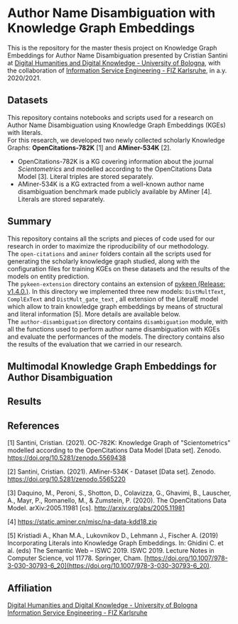 # Author Name Disambiguation with Knowledge Graph Embeddings

This is the repository for the master thesis project on Knowledge Graph Embeddings for Author Name Disambiguation presented by Cristian Santini at [Digital Humanities and Digital Knowledge - University of Bologna](https://corsi.unibo.it/2cycle/DigitalHumanitiesKnowledge), with the collaboration of [Information Service Engineering - FIZ Karlsruhe](https://www.fiz-karlsruhe.de/en/forschung/information-service-engineering), in a.y. 2020/2021.

## Datasets

This repository contains notebooks and scripts used for a research on Author Name Disambiguation using Knowledge Graph Embeddings (KGEs) with literals.<br/>
For this research, we developed two newly collected scholarly Knowledge Graphs: **OpenCitations-782K** [1] and **AMiner-534K** [2].
- OpenCitations-782K is a KG covering information about the journal *Scientometrics* and modelled according to the OpenCitations Data Model [3]. Literal triples are stored separately.
- AMiner-534K is a KG extracted from a well-known author name disambiguation benchmark made publicly available by AMiner [4]. Literals are stored separately.

## Summary

This repository contains all the scripts and pieces of code used for our research in order to maximize the riproducibility of our methodology. <br/>
The `open-citations` and `aminer` folders contain all the scripts used for generating the scholarly knowledge graph studied, along with the configuration files for training KGEs on these datasets and the results of the models on entity prediction.<br/>
The `pykeen-extension` directory contains an extension of [pykeen (Release: v1.4.0.)](https://github.com/pykeen/pykeen/releases/tag/v1.4.0). In this directory we implemented three new models: `DistMultText`, `ComplExText` and `DistMult_gate_text` , all extension of the LiteralE model which allow to train knowledge graph embeddings by means of structural and literal information [5]. More details are available below.<br/>
The `author-disambiguation` directory contains `disambiguation` module, with all the functions used to perform author name disambiguation with KGEs and evaluate the performances of the models. The directory contains also the results of the evaluation that we carried in our research.

## Multimodal Knowledge Graph Embeddings for Author Disambiguation

## Results

## References

[1] Santini, Cristian. (2021). OC-782K: Knowledge Graph of "Scientometrics" modelled according to the OpenCitations Data Model [Data set]. Zenodo. https://doi.org/10.5281/zenodo.5569438

[2] Santini, Cristian. (2021). AMiner-534K - Dataset [Data set]. Zenodo. https://doi.org/10.5281/zenodo.5565220

[3] Daquino, M., Peroni, S., Shotton, D., Colavizza, G., Ghavimi, B., Lauscher, A., Mayr, P., Romanello, M., & Zumstein, P. (2020). The OpenCitations Data Model. arXiv:2005.11981 [cs]. http://arxiv.org/abs/2005.11981

[4] https://static.aminer.cn/misc/na-data-kdd18.zip

[5] Kristiadi A., Khan M.A., Lukovnikov D., Lehmann J., Fischer A. (2019) Incorporating Literals into Knowledge Graph Embeddings. In: Ghidini C. et al. (eds) The Semantic Web – ISWC 2019. ISWC 2019. Lecture Notes in Computer Science, vol 11778. Springer, Cham. [https://doi.org/10.1007/978-3-030-30793-6_20](https://doi.org/10.1007/978-3-030-30793-6_20).

## Affiliation 

[Digital Humanities and Digital Knowledge - University of Bologna](https://corsi.unibo.it/2cycle/DigitalHumanitiesKnowledge)<br/>
[Information Service Engineering - FIZ Karlsruhe](https://www.fiz-karlsruhe.de/en/forschung/information-service-engineering)


